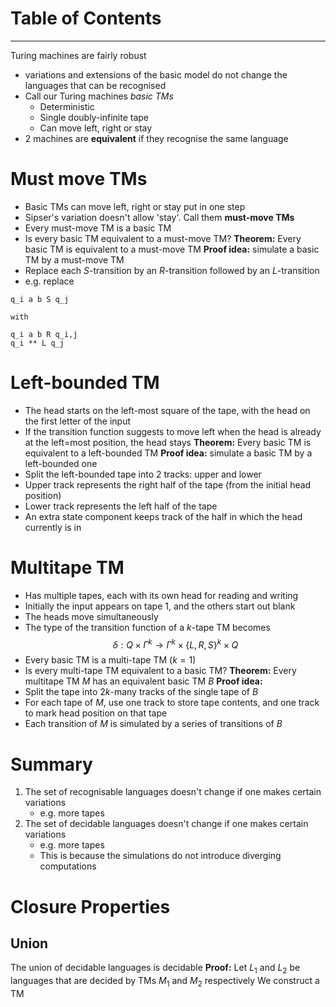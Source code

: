 # Table of Contents


---
Turing machines are fairly robust
- variations and extensions of the basic model do not change the languages that can be recognised
- Call our Turing machines *basic TMs*
	- Deterministic
	- Single doubly-infinite tape
	- Can move left, right or stay
- 2 machines are **equivalent** if they recognise the same language

# Must move TMs
- Basic TMs can move left, right or stay put in one step
- Sipser's variation doesn't allow 'stay'. Call them **must-move TMs**
- Every must-move TM is a basic TM
- Is every basic TM equivalent to a must-move TM?
**Theorem:** Every basic TM is equivalent to a must-move TM
**Proof idea:** simulate a basic TM by a must-move TM
- Replace each $S$-transition by an $R$-transition followed by an $L$-transition
- e.g. replace
```
q_i a b S q_j

with

q_i a b R q_i,j
q_i ** L q_j
```

# Left-bounded TM
- The head starts on the left-most square of the tape, with the head on the first letter of the input
- If the transition function suggests to move left when the head is already at the left=most position, the head stays
**Theorem:** Every basic TM is equivalent to a left-bounded TM
**Proof idea:** simulate a basic TM by a left-bounded one
- Split the left-bounded tape into 2 tracks: upper and lower
- Upper track represents the right half of the tape (from the initial head position)
- Lower track represents the left half of the tape
- An extra state component keeps track of the half in which the head currently is in

# Multitape TM
- Has multiple tapes, each with its own head for reading and writing
- Initially the input appears on tape 1, and the others start out blank
- The heads move simultaneously
- The type of the transition function of a $k$-tape TM becomes
$$\delta:Q\times\Gamma^k\rightarrow\Gamma^k\times\lbrace L,R,S\rbrace^k\times Q$$
- Every basic TM is a multi-tape TM ($k=1$)
- Is every multi-tape TM equivalent to a basic TM?
**Theorem:** Every multitape TM $M$ has an equivalent basic TM $B$
**Proof idea:**
- Split the tape into $2k$-many tracks of the single tape of $B$
- For each tape of $M$, use one track to store tape contents, and one track to mark head position on that tape
- Each transition of $M$ is simulated by a series of transitions of $B$
# Summary
1. The set of recognisable languages doesn't change if one makes certain variations
	- e.g. more tapes
2. The set of decidable languages doesn't change if one makes certain variations
	- e.g. more tapes
	- This is because the simulations do not introduce diverging computations

# Closure Properties
## Union
The union of decidable languages is decidable
**Proof:**
Let $L_1$ and $L_2$ be languages that are decided by TMs $M_1$ and $M_2$ respectively
We construct a TM